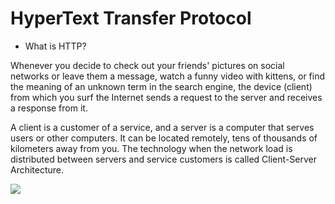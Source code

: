 # HyperText Transfer Protocol
- What is HTTP?

Whenever you decide to check out your friends' pictures on social networks or leave them a message, watch a funny video with kittens, or find the meaning of an unknown term in the search engine, the device (client) from which you surf the Internet sends a request to the server and receives a response from it.

 A client is a customer of a service, and a server is a computer that serves users or other computers. It can be located remotely, tens of thousands of kilometers away from you. The technology when the network load is distributed between servers and service customers is called Client-Server Architecture.



<img src = " https://ucarecdn.com/2c6c7f1b-242f-4bc6-86bd-933ac84b3ef2/" >
